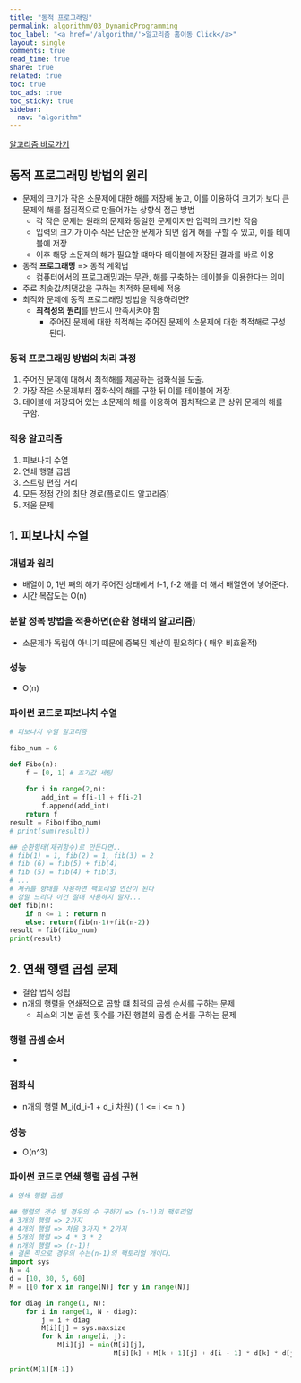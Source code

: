 ```yaml
---
title: "동적 프로그래밍"
permalink: algorithm/03_DynamicProgramming
toc_label: "<a href='/algorithm/'>알고리즘 홈이동 Click</a>"
layout: single
comments: true
read_time: true
share: true
related: true
toc: true
toc_ads: true
toc_sticky: true
sidebar:
  nav: "algorithm"
---
```

[알고리즘 바로가기](../algorithm)


## 동적 프로그래밍 방법의 원리
- 문제의 크기가 작은 소문제에 대한 해를 저장해 놓고, 이를 이용하여 크기가 보다 큰 문제의 해를 점진적으로 만들어가는 상향식 접근 방법
  + 각 작은 문제는 원래의 문제와 동일한 문제이지만 입력의 크기만 작음
  + 입력의 크기가 아주 작은 단순한 문제가 되면 쉽게 해를 구할 수 있고, 이를 테이블에 저장
  + 이후 해당 소문제의 해가 필요할 떄마다 테이블에 저장된 결과를 바로 이용
- 동적 **프로그래밍** => 동적 계획법
  + 컴퓨터에서의 프로그래밍과는 무관, 해를 구축하는 테이블을 이용한다는 의미
- 주로 최솟값/최댓값을 구하는 최적화 문제에 적용
- 최적화 문제에 동적 프로그래밍 방법을 적용하려면?
  + **최적성의 원리**를 반드시 만족시켜야 함
    * 주어진 문제에 대한 최적해는 주어진 문제의 소문제에 대한 최적해로 구성된다.

### 동적 프로그래밍 방법의 처리 과정
1. 주어진 문제에 대해서 최적해를 제공하는 점화식을 도출.
2. 가장 작은 소문제부터 점화식의 해를 구한 뒤 이를 테이블에 저장.
3. 테이블에 저장되어 있는 소문제의 해를 이용하여 점차적으로 큰 상위 문제의 해를 구함.

### 적용 알고리즘
  1. 피보나치 수열
  2. 연쇄 행렬 곱셈
  3. 스트링 편집 거리
  4. 모든 정점 간의 최단 경로(플로이드 알고리즘)
  5. 저울 문제

## 1. 피보나치 수열 
### 개념과 원리
- 배열이 0, 1번 째의 해가 주어진 상태에서 f-1, f-2 해를 더 해서 배열안에 넣어준다.
- 시간 복잡도는 O(n)

### 분할 정복 방법을 적용하면(순환 형태의 알고리즘)
- 소문제가 독립이 아니기 떄문에 중복된 계산이 필요하다 ( 매우 비효율적)

### 성능 
- O(n)

### 파이썬 코드로 피보나치 수열
~~~python
# 피보나치 수열 알고리즘

fibo_num = 6

def Fibo(n):
    f = [0, 1] # 초기값 세팅
    
    for i in range(2,n):
        add_int = f[i-1] + f[i-2]
        f.append(add_int)
    return f
result = Fibo(fibo_num)
# print(sum(result))

## 순환형태(재귀함수)로 만든다면..
# fib(1) = 1, fib(2) = 1, fib(3) = 2
# fib (6) = fib(5) + fib(4)
# fib (5) = fib(4) + fib(3)
# ...
# 재귀를 형태를 사용하면 팩토리얼 연산이 된다
# 정말 느리다 이건 절대 사용하지 말자...
def fib(n):
    if n <= 1 : return n
    else: return(fib(n-1)+fib(n-2))
result = fib(fibo_num)
print(result)
~~~


## 2. 연쇄 행렬 곱셈 문제
- 결합 법칙 성립
- n개의 행렬을 연쇄적으로 곱할 떄 최적의 곱셈 순서를 구하는 문제
  + 최소의 기본 곱셈 횟수를 가진 행렬의 곱셈 순서를 구하는 문제

### 행렬 곱셈 순서
- 

### 점화식
- n개의 행렬 M_i(d_i-1  +  d_i 차원) ( 1 <= i <= n ) 

### 성능 
- O(n^3)

### 파이썬 코드로 연쇄 행렬 곱셈 구현
~~~python
# 연쇄 행렬 곱셈

## 행렬의 갯수 별 경우의 수 구하기 => (n-1)의 팩토리얼
# 3개의 행렬 => 2가지
# 4개의 행렬 => 처음 3가지 * 2가지
# 5개의 행렬 => 4 * 3 * 2
# n개의 행렬 => (n-1)!
# 결론 적으로 경우의 수는(n-1)의 팩토리얼 개이다.
import sys
N = 4
d = [10, 30, 5, 60]
M = [[0 for x in range(N)] for y in range(N)]

for diag in range(1, N):
    for i in range(1, N - diag):
        j = i + diag
        M[i][j] = sys.maxsize
        for k in range(i, j):
            M[i][j] = min(M[i][j],
                          M[i][k] + M[k + 1][j] + d[i - 1] * d[k] * d[j])

print(M[1][N-1])
~~~